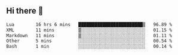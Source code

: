 ## Hi there 👋
<!--START_SECTION:waka-->

```txt
Lua        16 hrs 6 mins   ████████████████████████▒   96.89 %
XML        11 mins         ▒░░░░░░░░░░░░░░░░░░░░░░░░   01.15 %
Markdown   11 mins         ▒░░░░░░░░░░░░░░░░░░░░░░░░   01.11 %
Other      5 mins          ░░░░░░░░░░░░░░░░░░░░░░░░░   00.54 %
Bash       1 min           ░░░░░░░░░░░░░░░░░░░░░░░░░   00.14 %
```

<!--END_SECTION:waka-->
